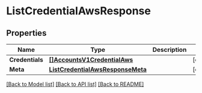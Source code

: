 # ListCredentialAwsResponse

## Properties

Name | Type | Description | Notes
------------ | ------------- | ------------- | -------------
**Credentials** | [**[]AccountsV1CredentialAws**](AccountsV1CredentialAws.md) |  |[optional] 
**Meta** | [**ListCredentialAwsResponseMeta**](ListCredentialAwsResponseMeta.md) |  |[optional] 

[[Back to Model list]](../README.md#documentation-for-models) [[Back to API list]](../README.md#documentation-for-api-endpoints) [[Back to README]](../README.md)



